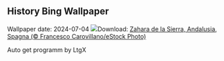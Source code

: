 ## History Bing Wallpaper
Wallpaper date: 2024-07-04
![](https://www.bing.com/th?id=OHR.ZaharaDeLaSierra_IT-IT4545122871_UHD.jpg&w=1000)Download: [Zahara de la Sierra, Andalusia, Spagna (© Francesco Carovillano/eStock Photo)](https://www.bing.com/th?id=OHR.ZaharaDeLaSierra_IT-IT4545122871_UHD.jpg)

Auto get programm by LtgX
